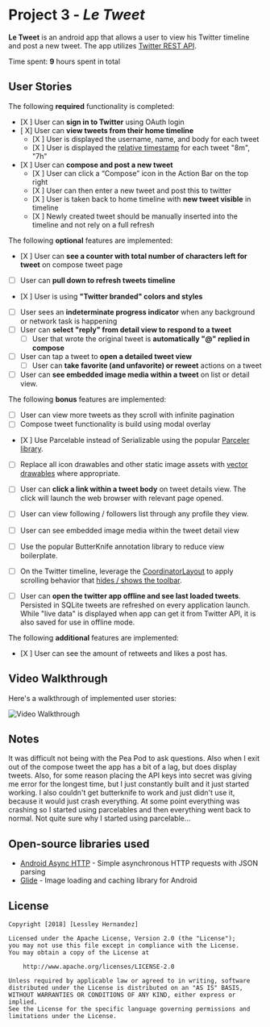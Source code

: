 # Project 3 - *Le Tweet*

**Le Tweet** is an android app that allows a user to view his Twitter timeline and post a new tweet. The app utilizes [Twitter REST API](https://dev.twitter.com/rest/public).

Time spent: **9** hours spent in total

## User Stories

The following **required** functionality is completed:

* [X ]	User can **sign in to Twitter** using OAuth login
* [ X]	User can **view tweets from their home timeline**
  * [X ] User is displayed the username, name, and body for each tweet
  * [X ] User is displayed the [relative timestamp](https://gist.github.com/nesquena/f786232f5ef72f6e10a7) for each tweet "8m", "7h"
* [X ] User can **compose and post a new tweet**
  * [X ] User can click a “Compose” icon in the Action Bar on the top right
  * [X ] User can then enter a new tweet and post this to twitter
  * [X ] User is taken back to home timeline with **new tweet visible** in timeline
  * [X ] Newly created tweet should be manually inserted into the timeline and not rely on a full refresh

The following **optional** features are implemented:

* [X ] User can **see a counter with total number of characters left for tweet** on compose tweet page
* [ ] User can **pull down to refresh tweets timeline**
* [X ] User is using **"Twitter branded" colors and styles**
* [ ] User sees an **indeterminate progress indicator** when any background or network task is happening
* [ ] User can **select "reply" from detail view to respond to a tweet**
  * [ ] User that wrote the original tweet is **automatically "@" replied in compose**
* [ ] User can tap a tweet to **open a detailed tweet view**
  * [ ] User can **take favorite (and unfavorite) or reweet** actions on a tweet
* [ ] User can **see embedded image media within a tweet** on list or detail view.

The following **bonus** features are implemented:

* [ ] User can view more tweets as they scroll with infinite pagination
* [ ] Compose tweet functionality is build using modal overlay
* [X ] Use Parcelable instead of Serializable using the popular [Parceler library](http://guides.codepath.com/android/Using-Parceler).
* [ ] Replace all icon drawables and other static image assets with [vector drawables](http://guides.codepath.com/android/Drawables#vector-drawables) where appropriate.
* [ ] User can **click a link within a tweet body** on tweet details view. The click will launch the web browser with relevant page opened.
* [ ] User can view following / followers list through any profile they view.
* [ ] User can see embedded image media within the tweet detail view
* [ ] Use the popular ButterKnife annotation library to reduce view boilerplate.
* [ ] On the Twitter timeline, leverage the [CoordinatorLayout](http://guides.codepath.com/android/Handling-Scrolls-with-CoordinatorLayout#responding-to-scroll-events) to apply scrolling behavior that [hides / shows the toolbar](http://guides.codepath.com/android/Using-the-App-ToolBar#reacting-to-scroll).
* [ ] User can **open the twitter app offline and see last loaded tweets**. Persisted in SQLite tweets are refreshed on every application launch. While "live data" is displayed when app can get it from Twitter API, it is also saved for use in offline mode.


The following **additional** features are implemented:

* [X ] User can see the amount of retweets and likes a post has.

## Video Walkthrough

Here's a walkthrough of implemented user stories:

<img src='https://media.giphy.com/media/1nPaxjekK1UeYncMBx/giphy.gif' title='Video Walkthrough' width='' alt='Video Walkthrough' />


## Notes
It was difficult not being with the Pea Pod to ask questions. Also when I exit out of the compose tweet the app has a bit of a lag, but does display tweets.
Also, for some reason placing the API keys into secret was giving me error for the longest time, but I just constantly built and it just started working.
I also couldn't get butterknife to work and just didn't use it, because it would just crash everything. At some point everything was crashing so I started
using parcelables and then everything went back to normal. Not quite sure why I started using parcelable...

## Open-source libraries used

- [Android Async HTTP](https://github.com/loopj/android-async-http) - Simple asynchronous HTTP requests with JSON parsing
- [Glide](https://github.com/bumptech/glide) - Image loading and caching library for Android

## License

    Copyright [2018] [Lessley Hernandez]

    Licensed under the Apache License, Version 2.0 (the "License");
    you may not use this file except in compliance with the License.
    You may obtain a copy of the License at

        http://www.apache.org/licenses/LICENSE-2.0

    Unless required by applicable law or agreed to in writing, software
    distributed under the License is distributed on an "AS IS" BASIS,
    WITHOUT WARRANTIES OR CONDITIONS OF ANY KIND, either express or implied.
    See the License for the specific language governing permissions and
    limitations under the License.
